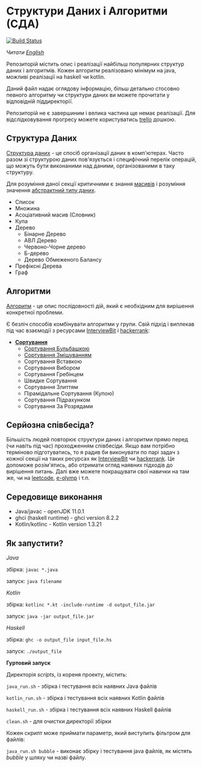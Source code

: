 # Структури Даних і Алгоритми (СДА) 

[![Build Status](https://travis-ci.org/YaroslavHavrylovych/dsa.svg?branch=development)](https://travis-ci.org/YaroslavHavrylovych/dsa)

*Читати [English](README.md)*

Репозиторій містить опис і реалізації найбільш популярних структур
даних і алгоритмів. Кожен алгоритм реалізовано мінімум на java, можливі
реалізації на haskell чи kotlin.

Даний файл надає оглядову інформацію, 
більш детально стосовно певного алгоритму чи структури даних ви можете прочитати у відповідній піддиректорії.

Репозиторій не є завершиним і велика частина ще немає реалізації. Для
відслідковування прогресу можете користуватись
[trello](https://trello.com/b/TWRrtolV/dsa) дошкою.

## Структура Даних

[Структура даних](https://uk.wikipedia.org/wiki/%D0%A1%D1%82%D1%80%D1%83%D0%BA%D1%82%D1%83%D1%80%D0%B0_%D0%B4%D0%B0%D0%BD%D0%B8%D1%85) - 
це спосіб організації даних в комп'ютерах. Часто разом зі структурою даних 
пов'язується і специфічний перелік операцій, що можуть бути виконаними над даними, організованими в таку структуру.

Для розуміння даної секції критичними є знання
[масивів](https://uk.wikipedia.org/wiki/%D0%9C%D0%B0%D1%81%D0%B8%D0%B2_(%D1%81%D1%82%D1%80%D1%83%D0%BA%D1%82%D1%83%D1%80%D0%B0_%D0%B4%D0%B0%D0%BD%D0%B8%D1%85)) і розуміння значення 
[абстрактний типу даних](https://uk.wikipedia.org/wiki/%D0%90%D0%B1%D1%81%D1%82%D1%80%D0%B0%D0%BA%D1%82%D0%BD%D0%B8%D0%B9_%D1%82%D0%B8%D0%BF_%D0%B4%D0%B0%D0%BD%D0%B8%D1%85).

* Список
* Множина
* Асоціативний масив (Словник)
* Купа
* Дерево
   * Бінарне Дерево
   * АВЛ Дерево
   * Червоно-Чорне дерево
   * Б-дерево
   * Дерево Обмеженого Балансу 
* Префіксні Дерева
* Граф


## Алгоритми

[Алгоритм](https://uk.wikipedia.org/wiki/%D0%90%D0%BB%D0%B3%D0%BE%D1%80%D0%B8%D1%82%D0%BC) -
це опис послідовності дій, який є необхідним для вирішення конкретної проблеми.

Є безліч способів комбінувати алгоритми у групи. Свій підхід і виплекав під час взаємодії з ресурсами
[InterviewBit](https://www.interviewbit.com/courses/programming/)
і [hackerrank](https://www.hackerrank.com/dashboard):

* **[Сортування](algorithms/sort/)**
  * [Сортування Бульбашкою](algorithms/sort/comparison/bubble/)
  * [Сортування Змішуванням](algorithms/sort/comparison/cocktail_shaker/)
  * Сортування Вставкою
  * Сортування Вибором
  * Сортування Гребінцем
  * Швидке Сортування
  * Сортування Злиттям
  * Пірамідальне Сортування (Купою)
  * Сортування Підрахунком
  * Сортування За Розрядами

## Серйозна співбесіда?

Більшість людей повторює структури даних і алгоритми прямо перед (чи навіть під час) проходженням співбесіди.
Якщо вам потрібно терміново підготуватись, то я радив би виконувати по парі задач
з кожної секції на таких ресурсах як 
[InterviewBit](https://www.interviewbit.com/courses/programming/)
чи [hackerrank](https://www.hackerrank.com/dashboard). Це допоможе розім'ятись,
або отримати огляд наявних підходів до вирішення питань. Далі вже
можете покращувати свої навички на там же, чи на 
[leetcode](https://leetcode.com/), [e-olymp](https://www.e-olymp.com/uk/)
і т.п.

## Середовище виконання

* Java/javac - openJDK 11.0.1
* ghci (haskell runtime) - ghci version 8.2.2
* Kotlin/kotlinc - Kotlin version 1.3.21

## Як запустити?

_Java_

збірка: `javac *.java`

запуск: `java filename`

_Kotlin_

збірка: `kotlinc *.kt -include-runtime -d output_file.jar`

запуск: `java -jar output_file.jar`

_Haskell_

збірка: `ghc -o output_file input_file.hs`

запуск: `./output_file`

**Гуртовий запуск**

Директорія *scripts*, із кореня проекту, містить:

`java_run.sh` - збірка і тестування всіх наявних Java файлів

`kotlin_run.sh` - збірка і тестування всіх наявних Kotlin файлів 

`haskell_run.sh` - збірка і тестування всіх наявних Haskell файлів

`clean.sh` - для очистки директорії збірки

Кожен скрипт може приймати параметр, який виступить фільтром для файлів:

`java_run.sh bubble` - виконає збірку і тестування java файлів, як містять
*bubble* у шляху чи назві файлу.
